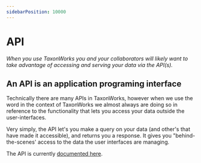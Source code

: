 ```yaml
---
sidebarPosition: 10000
---
```


# API
_When you use TaxonWorks you and your collaborators will likely want to take advantage of accessing and serving your data via the API(s)._

## An API is an application programing interface

Technically there are many APIs in TaxonWorks, however when we use the word in the context of TaxonWorks we almost always are doing so in reference to the functionality that lets you access your data outside the user-interfaces.  

Very simply, the API let's you make a query on your data (and other's that have made it accessible), and returns you a response. It gives you "behind-the-scenes' access to the data the user interfaces are managing.  

The API is currently [documented here](https://api.taxonworks.org).
